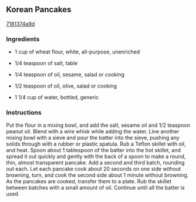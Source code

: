 ## Korean Pancakes

[7181374a9d](http://cooking.nytimes.com/recipes/5951)

### Ingredients

 - 1 cup of wheat flour, white, all-purpose, unenriched

 - 1/4 teaspoon of salt, table

 - 1/4 teaspoon of oil, sesame, salad or cooking

 - 1/2 teaspoon of oil, olive, salad or cooking

 - 1 1/4 cup of water, bottled, generic

### Instructions

Put the flour in a mixing bowl, and add the salt, sesame oil and 1/2 teaspoon peanut oil. Blend with a wire whisk while adding the water. Line another mixing bowl with a sieve and pour the batter into the sieve, pushing any solids through with a rubber or plastic spatula. Rub a Teflon skillet with oil, and heat. Spoon about 1 tablespoon of the batter into the hot skillet, and spread it out quickly and gently with the back of a spoon to make a round, thin, almost transparent pancake. Add a second and third batch, rounding out each. Let each pancake cook about 20 seconds on one side without browning, turn, and cook the second side about 1 minute without browning. As the pancakes are cooked, transfer them to a plate. Rub the skillet between batches with a small amount of oil. Continue until all the batter is used.